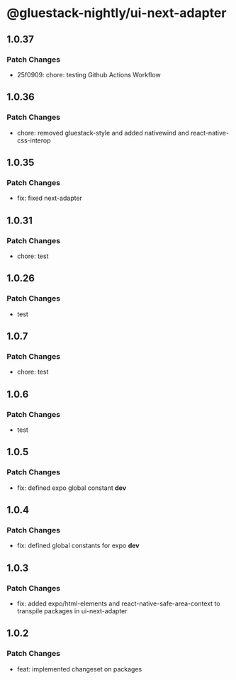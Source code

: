 # @gluestack-nightly/ui-next-adapter

## 1.0.37

### Patch Changes

- 25f0909: chore: testing Github Actions Workflow

## 1.0.36

### Patch Changes

- chore: removed gluestack-style and added nativewind and react-native-css-interop

## 1.0.35

### Patch Changes

- fix: fixed next-adapter

## 1.0.31

### Patch Changes

- chore: test

## 1.0.26

### Patch Changes

- test

## 1.0.7

### Patch Changes

- chore: test

## 1.0.6

### Patch Changes

- test

## 1.0.5

### Patch Changes

- fix: defined expo global constant **dev**

## 1.0.4

### Patch Changes

- fix: defined global constants for expo **dev**

## 1.0.3

### Patch Changes

- fix: added expo/html-elements and react-native-safe-area-context to transpile packages in ui-next-adapter

## 1.0.2

### Patch Changes

- feat: implemented changeset on packages
